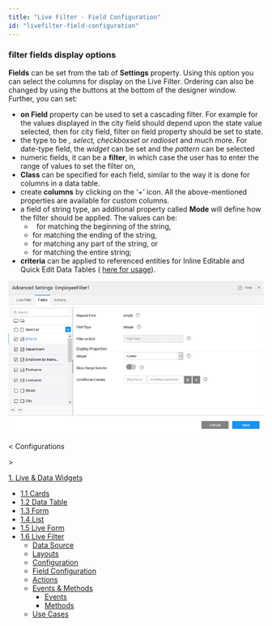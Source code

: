 ```yaml
---
title: "Live Filter - Field Configuration"
id: "livefilter-field-configuration"
---
```


### filter fields display options

**Fields** can be set from the tab of **Settings** property. Using this option you can select the columns for display on the Live Filter. Ordering can also be changed by using the buttons at the bottom of the designer window. Further, you can set:

- **on Field** property can be used to set a cascading filter. For example for the values displayed in the city field should depend upon the state value selected, then for city field, filter on field property should be set to state.
- the type to be _, select, checkboxset or radioset_ and much more. For date-type field, the _widget_ can be set and the _pattern_ can be selected
- numeric fields, it can be a **filter**, in which case the user has to enter the range of values to set the filter on,
- **Class** can be specified for each field, similar to the way it is done for columns in a data table.
- create **columns** by clicking on the ‘+’ icon. All the above-mentioned properties are available for custom columns.
- a field of string type, an additional property called **Mode** will define how the filter should be applied. The values can be:
    -   for matching the beginning of the string,
    - for matching the ending of the string,
    - for matching any part of the string, or
    - for matching the entire string;
- **criteria** can be applied to referenced entities for Inline Editable and Quick Edit Data Tables ( [here for usage](http://pm.wavemaker.com/learn/how-tos/using-filter-criteria-for-a-data-and-live-widgets/)).

[![](../assets/filter_fields.png)](../assets/filter_fields.png)

< Configurations

\>

[1\. Live & Data Widgets](/learn/app-development/widgets/widget-library/#data-live)

- [1.1 Cards](/learn/app-development/widgets/datalive/cards/)
- [1.2 Data Table](/learn/app-development/widgets/datalive/data-table/)
- [1.3 Form](/learn/app-development/widgets/datalive/form/)
- [1.4 List](/learn/app-development/widgets/datalive/list/)
- [1.5 Live Form](/learn/app-development/widgets/datalive/live-form/)
- [1.6 Live Filter](/learn/app-development/widgets/datalive/live-filter/)
    - [Data Source](/learn/app-development/widgets/datalive/livefilter/live-filter-data-source/)
    - [Layouts](/learn/app-development/widgets/datalive/livefilter/livefilter-layouts/)
    - [Configuration](/learn/app-development/widgets/datalive/livefilter/filter-configurations/)
    - [Field Configuration](/learn/app-development/widgets/datalive/livefilter/livefilter-field-configuration/)
    - [Actions](/learn/app-development/widgets/datalive/livefilter/livefilter-actions/)
    - [Events & Methods](/learn/app-development/widgets/datalive/livefilter/livefilter-events-methods/)
        - [Events](/learn/app-development/widgets/datalive/livefilter/livefilter-events-methods/#events)
        - [Methods](/learn/app-development/widgets/datalive/livefilter/livefilter-events-methods/#methods)
    - [Use Cases](/learn/app-development/widgets/datalive/livefilter/livefilter-use-cases/)
